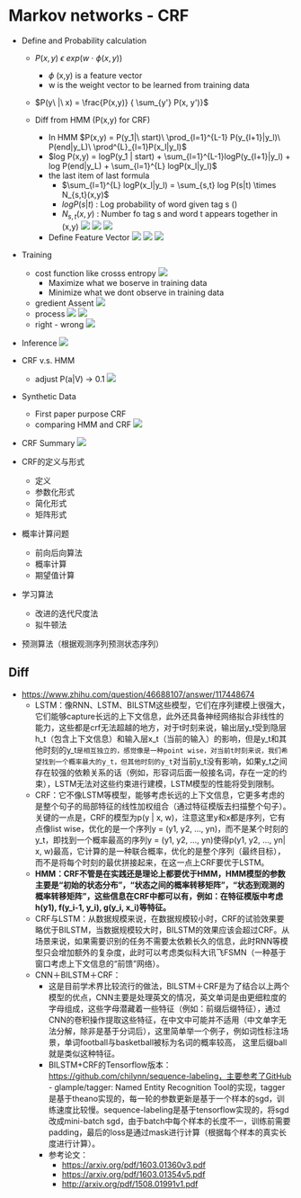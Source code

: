 # Markov networks - CRF
- Define and Probability calculation
    + $P(x,y)\ \epsilon \ exp(w\ \cdot\ \phi (x,y) )$
        + $\phi$ (x,y) is a feature vector
        + w is the weight vector to be learned from training data
    + $P(y\ |\ x) = \frac{P(x,y)} { \sum_{y'} P(x, y')}$ 

    + Diff from HMM (P(x,y) for CRF)
        + In HMM $P(x,y) = P(y_1|\ start)\ \prod_{l=1}^{L-1} P(y_{l+1}|y_l)\ P(end|y_L)\ \prod^{L}_{l=1}P(x_l|y_l)$
        + $log P(x,y) = logP(y_1 | start) + \sum_{l=1}^{L-1}logP(y_{l+1}|y_l) + log P(end|y_L) + \sum_{l=1}^{L} logP(x_l|y_l)$
        + the last item of last formula
            + $\sum_{l=1}^{L} logP(x_l|y_l) = \sum_{s,t} log P(s|t) \times N_{s,t}(x,y)$
            + $log P(s|t)$ : Log probability of word given tag s ()
            + $N_{s,t}(x,y)$ : Number fo tag s and word t appears together in (x,y)
            ![](https://github.com/Apollo2Mars/Knowledge/blob/master/Pictures/PGM1.png)
            ![](https://github.com/Apollo2Mars/Knowledge/blob/master/Pictures/PGM2.png)
            ![](https://github.com/Apollo2Mars/Knowledge/blob/master/Pictures/PGM3.png)
        + Define Feature Vector
            ![](https://github.com/Apollo2Mars/Knowledge/blob/master/Pictures/PGM4.png)
            ![](https://github.com/Apollo2Mars/Knowledge/blob/master/Pictures/PGM5.png)
            ![](https://github.com/Apollo2Mars/Knowledge/blob/master/Pictures/PGM6.png) 

- Training
    - cost function like crosss entropy
    ![](https://github.com/Apollo2Mars/Knowledge/blob/master/Pictures/PGM7.png)
        - Maximize what we boserve in training data
        - Minimize what we dont observe in training data
    - gredient Assent
    ![](https://github.com/Apollo2Mars/Knowledge/blob/master/Pictures/PGM8.png)
    - process
    ![](https://github.com/Apollo2Mars/Knowledge/blob/master/Pictures/PGM9.png)
    ![](https://github.com/Apollo2Mars/Knowledge/blob/master/Pictures/PGM10.png)
    - right - wrong
    ![](https://github.com/Apollo2Mars/Knowledge/blob/master/Pictures/PGM11.png)


- Inference
    ![](https://github.com/Apollo2Mars/Knowledge/blob/master/Pictures/PGM12.png)
- CRF v.s. HMM
    - adjust P(a|V) -> 0.1
    ![](https://github.com/Apollo2Mars/Knowledge/blob/master/Pictures/PGM13.png)
- Synthetic Data
    - First paper purpose CRF
    - comparing HMM and CRF
    ![](https://github.com/Apollo2Mars/Knowledge/blob/master/Pictures/PGM14.png)

- CRF Summary
   ![](https://github.com/Apollo2Mars/Knowledge/blob/master/Pictures/PGM15.png) 

- CRF的定义与形式
	- 定义
	- 参数化形式
	- 简化形式
	- 矩阵形式
- 概率计算问题
	- 前向后向算法
	- 概率计算
	- 期望值计算
- 学习算法
	- 改进的迭代尺度法
	- 拟牛顿法
- 预测算法（根据观测序列预测状态序列）

## Diff
- https://www.zhihu.com/question/46688107/answer/117448674
	- LSTM：像RNN、LSTM、BILSTM这些模型，它们在序列建模上很强大，它们能够capture长远的上下文信息，此外还具备神经网络拟合非线性的能力，这些都是crf无法超越的地方，对于t时刻来说，输出层y_t受到隐层h_t（包含上下文信息）和输入层x_t（当前的输入）的影响，但是y_t和其他时刻的y_t`是相互独立的，感觉像是一种point wise，对当前t时刻来说，我们希望找到一个概率最大的y_t，但其他时刻的y_t`对当前y_t没有影响，如果y_t之间存在较强的依赖关系的话（例如，形容词后面一般接名词，存在一定的约束），LSTM无法对这些约束进行建模，LSTM模型的性能将受到限制。
	- CRF：它不像LSTM等模型，能够考虑长远的上下文信息，它更多考虑的是整个句子的局部特征的线性加权组合（通过特征模版去扫描整个句子）。关键的一点是，CRF的模型为p(y | x, w)，注意这里y和x都是序列，它有点像list wise，优化的是一个序列y = (y1, y2, …, yn)，而不是某个时刻的y_t，即找到一个概率最高的序列y = (y1, y2, …, yn)使得p(y1, y2, …, yn| x, w)最高，它计算的是一种联合概率，优化的是整个序列（最终目标），而不是将每个时刻的最优拼接起来，在这一点上CRF要优于LSTM。
	- **HMM：CRF不管是在实践还是理论上都要优于HMM，HMM模型的参数主要是“初始的状态分布”，“状态之间的概率转移矩阵”，“状态到观测的概率转移矩阵”，这些信息在CRF中都可以有，例如：在特征模版中考虑h(y1), f(y_i-1, y_i), g(y_i, x_i)等特征。**
	- CRF与LSTM：从数据规模来说，在数据规模较小时，CRF的试验效果要略优于BILSTM，当数据规模较大时，BILSTM的效果应该会超过CRF。从场景来说，如果需要识别的任务不需要太依赖长久的信息，此时RNN等模型只会增加额外的复杂度，此时可以考虑类似科大讯飞FSMN（一种基于窗口考虑上下文信息的“前馈”网络）。
	- CNN＋BILSTM＋CRF：
		- 这是目前学术界比较流行的做法，BILSTM＋CRF是为了结合以上两个模型的优点，CNN主要是处理英文的情况，英文单词是由更细粒度的字母组成，这些字母潜藏着一些特征（例如：前缀后缀特征），通过CNN的卷积操作提取这些特征，在中文中可能并不适用（中文单字无法分解，除非是基于分词后），这里简单举一个例子，例如词性标注场景，单词football与basketball被标为名词的概率较高， 这里后缀ball就是类似这种特征。
		- BILSTM+CRF的Tensorflow版本：https://github.com/chilynn/sequence-labeling，主要参考了GitHub - glample/tagger: Named Entity Recognition Tool的实现，tagger是基于theano实现的，每一轮的参数更新是基于一个样本的sgd，训练速度比较慢。sequence-labeling是基于tensorflow实现的，将sgd改成mini-batch sgd，由于batch中每个样本的长度不一，训练前需要padding，最后的loss是通过mask进行计算（根据每个样本的真实长度进行计算）。
		- 参考论文：
			- https://arxiv.org/pdf/1603.01360v3.pdf
			- https://arxiv.org/pdf/1603.01354v5.pdf
			- http://arxiv.org/pdf/1508.01991v1.pdf


